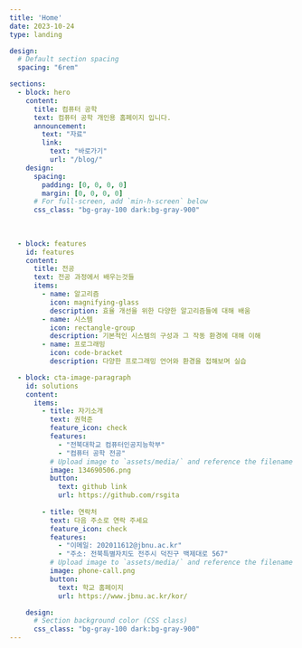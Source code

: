 ```yaml
---
title: 'Home'
date: 2023-10-24
type: landing

design:
  # Default section spacing
  spacing: "6rem"

sections:
  - block: hero
    content:
      title: 컴퓨터 공학
      text: 컴퓨터 공학 개인용 홈페이지 입니다.
      announcement:
        text: "자료"
        link:
          text: "바로가기"
          url: "/blog/"
    design:
      spacing:
        padding: [0, 0, 0, 0]
        margin: [0, 0, 0, 0]
      # For full-screen, add `min-h-screen` below
      css_class: "bg-gray-100 dark:bg-gray-900"
      
  
    
  - block: features
    id: features
    content:
      title: 전공
      text: 전공 과정에서 배우는것들
      items:
        - name: 알고리즘
          icon: magnifying-glass
          description: 효율 개선을 위한 다양한 알고리즘들에 대해 배움
        - name: 시스템
          icon: rectangle-group
          description: 기본적인 시스템의 구성과 그 작동 환경에 대해 이해
        - name: 프로그래밍
          icon: code-bracket
          description: 다양한 프로그래밍 언어와 환경을 접해보며 실습

  - block: cta-image-paragraph
    id: solutions
    content:
      items:
        - title: 자기소개
          text: 권혁준
          feature_icon: check
          features:
            - "전북대학교 컴퓨터인공지능학부"
            - "컴퓨터 공학 전공"
          # Upload image to `assets/media/` and reference the filename here
          image: 134690506.png
          button:
            text: github link
            url: https://github.com/rsgita
            
        - title: 연락처
          text: 다음 주소로 연락 주세요
          feature_icon: check
          features:
            - "이메일: 202011612@jbnu.ac.kr"
            - "주소: 전북특별자치도 전주시 덕진구 백제대로 567"
          # Upload image to `assets/media/` and reference the filename here
          image: phone-call.png
          button:
            text: 학교 홈페이지
            url: https://www.jbnu.ac.kr/kor/

    design:
      # Section background color (CSS class)
      css_class: "bg-gray-100 dark:bg-gray-900"
---
```

